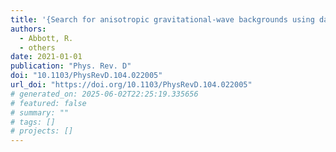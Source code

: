 ```yaml
---
title: '{Search for anisotropic gravitational-wave backgrounds using data from Advanced LIGO and Advanced Virgo\textquoteright{}s first three observing runs}'
authors:
  - Abbott, R.
  - others
date: 2021-01-01
publication: "Phys. Rev. D"
doi: "10.1103/PhysRevD.104.022005"
url_doi: "https://doi.org/10.1103/PhysRevD.104.022005"
# generated_on: 2025-06-02T22:25:19.335656
# featured: false
# summary: ""
# tags: []
# projects: []
---
```

